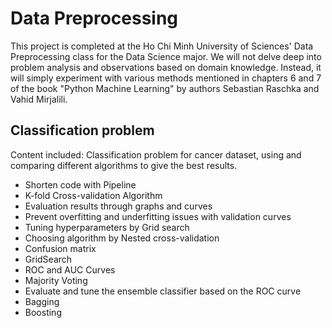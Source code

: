 # Data Preprocessing

This project is completed at the Ho Chi Minh University of Sciences' Data Preprocessing class for the Data Science major. We will not delve deep into problem analysis and observations based on domain knowledge. Instead, it will simply experiment with various methods mentioned in chapters 6 and 7 of the book "Python Machine Learning" by authors Sebastian Raschka and Vahid Mirjalili. 

## Classification problem

Content included:
Classification problem for cancer dataset, using and comparing different algorithms to give the best results.

- Shorten code with Pipeline
- K-fold Cross-validation Algorithm
- Evaluation results through graphs and curves
- Prevent overfitting and underfitting issues with validation curves
- Tuning hyperparameters by Grid search
- Choosing algorithm by Nested cross-validation
- Confusion matrix
- GridSearch
- ROC and AUC Curves
- Majority Voting
- Evaluate and tune the ensemble classifier based on the ROC curve
- Bagging
- Boosting
